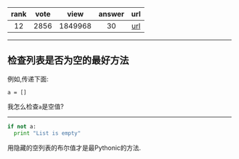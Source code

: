 
| rank | vote | view | answer | url |
|:-:|:-:|:-:|:-:|:-:|
|12|2856|1849968|30| [url](http://stackoverflow.com/questions/53513/how-do-i-check-if-a-list-is-empty) |
***

## 检查列表是否为空的最好方法

例如,传递下面:

```
a = []
```

我怎么检查`a`是空值?

***

```python
if not a:
  print "List is empty"
```

用隐藏的空列表的布尔值才是最Pythonic的方法.